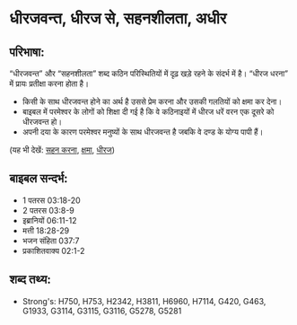 # धीरजवन्त, धीरज से, सहनशीलता, अधीर #

## परिभाषा: ##

“धीरजवन्त” और “सहनशीलता” शब्द कठिन परिस्थितियों में दृढ़ खड़े रहने के संदर्भ में है। “धीरज धरना” में प्रायः प्रतीक्षा करना होता है।

* किसी के साथ धीरजवन्त होने का अर्थ है उससे प्रेम करना और उसकी गलतियों को क्षमा कर देना।
* बाइबल में परमेश्वर के लोगों को शिक्षा दी गई है कि वे कठिनाइयों में धीरज धरें वरन एक दूसरे को धीरजवन्त हो।
* अपनी दया के कारण परमेश्वर मनुष्यों के साथ धीरजवन्त है जबकि वे दण्ड के योग्य पापी हैं।

(यह भी देखें: [सहन करना](../endure.md), [क्षमा](../forgive.md), [धीरज](../perseverance.md))

## बाइबल सन्दर्भ: ##

* 1 पतरस 03:18-20
* 2 पतरस 03:8-9
* इब्रानियों 06:11-12
* मत्ती 18:28-29
* भजन संहिता 037:7
* प्रकाशितवाक्य  02:1-2

## शब्द तथ्य: ##

* Strong's: H750, H753, H2342, H3811, H6960, H7114, G420, G463, G1933, G3114, G3115, G3116, G5278, G5281
